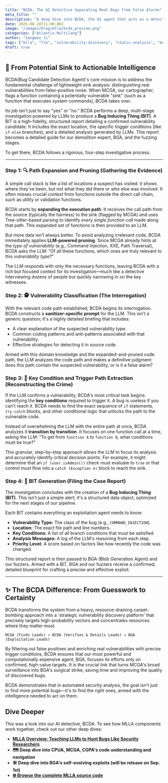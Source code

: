```yaml
---
title: "BCDA: The AI Detective Separating Real Bugs from False Alarms"
meta_title: ""
description: "A deep dive into BCDA, the AI agent that acts as a detective, analyzing potential vulnerability paths to distinguish genuine threats from false positives and creating detailed bug reports for exploitation."
date: 2025-08-28T11:00:00Z
image: "/images/blog/mlla/bcda_preview.png"
categories: ["Atlantis-Multilang"]
author: "Sangwoo Ji"
tags: ["mlla", "llm", "vulnerability-discovery", "static-analysis", "multi-agent", "bcda"]
draft: true
---
```



## 🎯 From Potential Sink to Actionable Intelligence

BCDA(Bug Candidate Detection Agent)'s core mission is to address the fundamental challenge of lightweight sink analysis: distinguishing real vulnerabilities from false-positive noise.
When MCGA, our cartographer, flags a function containing a potentially vulnerable "sink" (such as a function that executes system commands), BCDA takes over.

Its job isn't just to say "yes" or "no."
BCDA performs a deep, multi-stage investigation powered by LLMs to produce a **Bug Inducing Thing (BIT)**.
A BIT is a high-fidelity, structured report detailing a confirmed vulnerability candidate.
It includes the exact location, the specific trigger conditions (like `if-else` branches), and a detailed analysis generated by LLMs.
This report becomes a detailed guide for our demolition expert, BGA, and the fuzzing stages.

To get there, BCDA follows a rigorous, four-step investigative process.

---

### Step 1: 🔍 Path Expansion and Pruning (Gathering the Evidence)

A simple call stack is like a list of locations a suspect has visited: it shows where they've been, but not what they did there or who else was involved.
It often misses crucial context from functions outside the direct call chain, such as utility or validation functions.

BCDA starts by **expanding the execution path**.
It receives the call path from the source (typically the harness) to the sink (flagged by MCGA) and uses Tree-sitter-based parsing to identify *every single function call* made along that path.
This expanded set of functions is then provided to an LLM.

But more data isn't always better.
To avoid analyzing irrelevant code, BCDA immediately applies **LLM-powered pruning**.
Since MCGA already hints at the *type of vulnerability* (e.g., Command Injection, XXE, Path Traversal), BCDA asks the LLM: “Of all these functions, which ones are truly relevant to this *vulnerability type*?”

The LLM responds with only the necessary functions, leaving BCDA with a rich but focused context for its investigation—much like a detective interviewing dozens of people but quickly narrowing in on the key witnesses.

### Step 2: 🕵️ Vulnerability Classification (The Interrogation)

With the relevant code path established, BCDA begins its interrogation.
BCDA constructs a **sanitizer-specific prompt** for the LLM.
This isn't a generic question; it's a highly detailed briefing that includes:
* A clear explanation of the suspected vulnerability type.
* Common coding patterns and anti-patterns associated with that vulnerability.
* Effective strategies for detecting it in source code.

Armed with this domain knowledge and the expanded-and-pruned code path, the LLM analyzes the code path and makes a definitive judgment: does this path contain the suspected vulnerability, or is it a false alarm?

### Step 3: 🔑 Key Condition and Trigger Path Extraction (Reconstructing the Crime)

If the LLM confirms a vulnerability, BCDA's most critical task begins: identifying the **key conditions** required to trigger it.
A bug is useless if you can't reach it.
BCDA needs to find the exact sequence of `if` statements, `try-catch` blocks, and other conditional logic that unlocks the path to the vulnerable code.

Instead of overwhelming the LLM with the entire path at once, BCDA analyzes it **transition by transition**.
It focuses on one function call at a time, asking the LLM: "To get from `function A` to `function B`, what conditions must be true?"

This granular, step-by-step approach allows the LLM to focus its analysis and accurately identify critical decision points.
For example, it might determine that an `if (user.isAdmin())` check must evaluate to `true` or that control must flow into a `catch (Exception e)` block to reach the sink.

### Step 4: 📝 BIT Generation (Filing the Case Report)

The investigation concludes with the creation of a **Bug Inducing Thing (BIT)**. 
This isn't just a simple alert; it's a structured data object, optimized for the next stages of our pipeline.

Each BIT contains everything an exploitation agent needs to know:
* **Vulnerability Type:** The class of the bug (e.g., `COMMAND_INJECTION`).
* **Location:** The exact file path and line numbers.
* **Key Conditions:** A list of all branch conditions that must be satisfied.
* **Analysis Messages:** A log of the LLM's reasoning from each step.
* **Priority Level:** A score based on factors like how recently the code was changed.

This structured report is then passed to BGA (Blob Generation Agent) and our fuzzers.
Armed with a BIT, BGA and our fuzzers receive a confirmed, detailed blueprint for crafting a precise and effective exploit.

---

## ✨ The BCDA Difference: From Guesswork to Certainty

BCDA transforms the system from a heavy, resource-draining carpet-bombing approach into a 'strategic vulnerability discovery platform' that precisely targets high-probability vectors and concentrates resources where they matter most.

`MCGA (Finds Leads) ➔ BCDA (Verifies & Details Leads) ➔ BGA (Exploitation Leads)`

By filtering out false positives and enriching real vulnerabilities with precise trigger conditions, BCDA ensures that our most powerful and computationally expensive agent, BGA, focuses its efforts only on confirmed, high-value targets. 
It is the crucial link that turns MCGA's broad surveillance into BGA's surgical strike, saving time and improving the quality of discovered bugs.

BCDA demonstrates that in automated security analysis, the goal isn't just to find more potential bugs—it's to find the *right* ones, armed with the intelligence needed to act on them.

## Dive Deeper

This was a look into our AI detective, BCDA. 
To see how MLLA components work together, check out our other deep dives:

* [**MLLA Overview: Teaching LLMs to Hunt Bugs Like Security Researchers**](https://team-atlanta.github.io/blog/post-mlla-overview/)
* **🗺️ Deep dive into CPUA, MCGA, CGPA's code understanding and navigation**
* **🛠️ Deep dive into BGA's self-evolving exploits (will be release on Sep. 1st)**
* [**🌐 Browse the complete MLLA source code**](https://github.com/Team-Atlanta/aixcc-afc-atlantis/tree/main/example-crs-webservice/crs-multilang/blob-gen/multilang-llm-agent)
```
